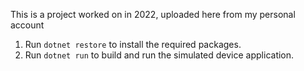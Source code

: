 This is a project worked on in 2022, uploaded here from my personal account

1. Run `dotnet restore` to install the required packages.
2. Run `dotnet run` to build and run the simulated device application.

